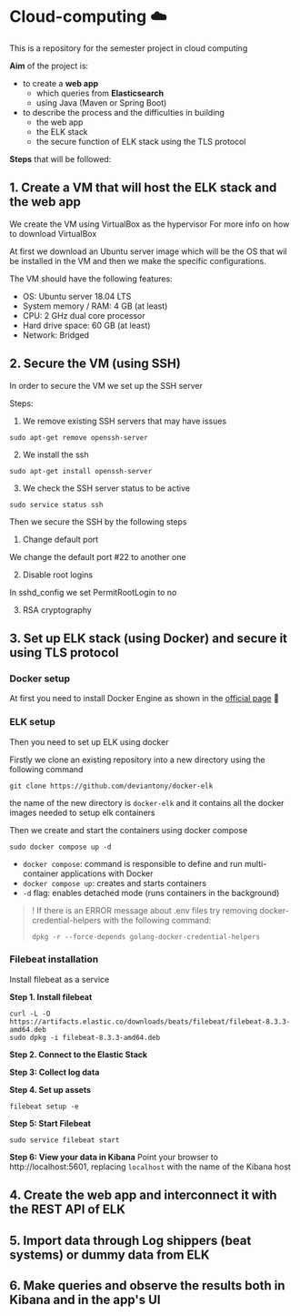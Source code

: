 # Cloud-computing ☁️
This is a repository for the semester project in cloud computing

**Aim** of the project is:
- to create a **web app** 
  - which queries from **Elasticsearch**
  - using Java (Maven or Spring Boot)
- to describe the process and the difficulties in building
  - the web app
  - the ELK stack
  - the secure function of ELK stack using the TLS protocol


**Steps** that will be followed:
## 1. Create a VM that will host the ELK stack and the web app
We create the VM using VirtualBox as the hypervisor
For more info on how to download VirtualBox

At first we download an Ubuntu server image which will be the OS that wil be installed in the VM and then we make the specific configurations.

The VM should have the following features:
- OS: Ubuntu server 18.04 LTS
- System memory / RAM: 4 GB (at least)
- CPU: 2 GHz dual core processor
- Hard drive space: 60 GB (at least)
- Network: Bridged


## 2. Secure the VM (using SSH)
In order to secure the VM we set up the SSH server

Steps:

1. We remove existing SSH servers that may have issues

```console
sudo apt-get remove openssh-server
```

2. We install the ssh 
```console
sudo apt-get install openssh-server
```

3. We check the SSH server status to be active
```console
sudo service status ssh
```


Then we secure the SSH by the following steps

1. Change default port

We change the default port #22 to another one


2. Disable root logins 

In sshd_config we set PermitRootLogin to no

3. RSA cryptography



## 3. Set up ELK stack (using Docker) and secure it using TLS protocol

### Docker setup
At first you need to install Docker Engine as shown in the [official page](https://docs.docker.com/engine/install/ubuntu/) 🐳


### ELK setup
Then you need to set up ELK using docker

Firstly we clone an existing repository into a new directory using the following command

```console
git clone https://github.com/deviantony/docker-elk
```

the name of the new directory is `docker-elk` and it contains all the docker images needed to setup elk containers

Then we create and start the containers using docker compose 
```console
sudo docker compose up -d
```

- `docker compose`: command is responsible to define and run multi-container applications with Docker
- `docker compose up`: creates and starts containers
- `-d` flag: enables detached mode (runs containers in the background)

> ! If there is an ERROR message about .env files try removing docker-credential-helpers with the following command:
> ```console
> dpkg -r --force-depends golang-docker-credential-helpers
> ```

### Filebeat installation
Install filebeat as a service

**Step 1. Install filebeat**
```console
curl -L -O https://artifacts.elastic.co/downloads/beats/filebeat/filebeat-8.3.3-amd64.deb
sudo dpkg -i filebeat-8.3.3-amd64.deb
```

**Step 2. Connect to the Elastic Stack**

**Step 3: Collect log data**

**Step 4. Set up assets**
```console
filebeat setup -e
```

**Step 5: Start Filebeat**
```console
sudo service filebeat start
```

**Step 6: View your data in Kibana**
Point your browser to http://localhost:5601, replacing `localhost` with the name of the Kibana host



## 4. Create the web app and interconnect it with the REST API of ELK


## 5. Import data through Log shippers (beat systems) or dummy data from ELK


## 6. Make queries and observe the results both in Kibana and in the app's UI
